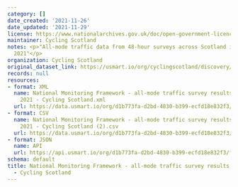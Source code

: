 ```yaml
---
category: []
date_created: '2021-11-26'
date_updated: '2021-11-29'
license: https://www.nationalarchives.gov.uk/doc/open-government-licence/version/3/
maintainer: Cycling Scotland
notes: <p>"All-mode traffic data from 48-hour surveys across Scotland in September
  2021"</p>
organization: Cycling Scotland
original_dataset_link: https://usmart.io/org/cyclingscotland/discovery/discovery-view-detail/2313c4cf-ea8f-4974-98d1-50476db791cd
records: null
resources:
- format: XML
  name: National Monitoring Framework - all-mode traffic survey results September
    2021 - Cycling Scotland.xml
  url: https://data.usmart.io/org/d1b773fa-d2bd-4830-b399-ecfd18e832f3/resource?resourceGUID=f8dbd8bf-91e7-4ae7-9d0d-38f1e0ef63e1
- format: CSV
  name: National Monitoring Framework - all-mode traffic survey results September
    2021 - Cycling Scotland (2).csv
  url: https://data.usmart.io/org/d1b773fa-d2bd-4830-b399-ecfd18e832f3/resource?resourceGUID=51a4c9f3-68fb-443b-b67e-666bc21fefaf
- format: JSON
  name: API
  url: https://api.usmart.io/org/d1b773fa-d2bd-4830-b399-ecfd18e832f3/fb61ca7d-ac26-486d-9948-48acebdc6a1d/5/urql
schema: default
title: National Monitoring Framework - all-mode traffic survey results September 2021
  - Cycling Scotland
---
```

